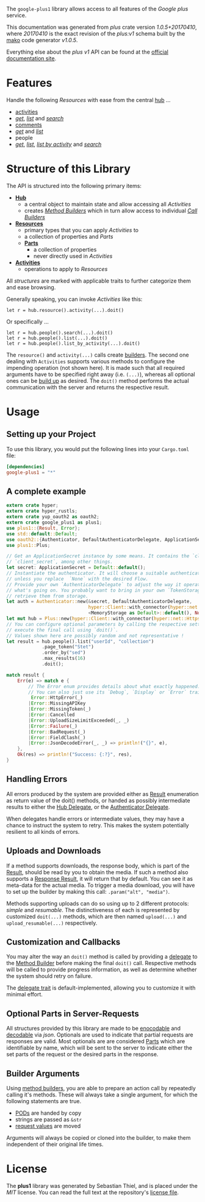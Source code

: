 <!---
DO NOT EDIT !
This file was generated automatically from 'src/mako/api/README.md.mako'
DO NOT EDIT !
-->
The `google-plus1` library allows access to all features of the *Google plus* service.

This documentation was generated from *plus* crate version *1.0.5+20170410*, where *20170410* is the exact revision of the *plus:v1* schema built by the [mako](http://www.makotemplates.org/) code generator *v1.0.5*.

Everything else about the *plus* *v1* API can be found at the
[official documentation site](https://developers.google.com/+/api/).
# Features

Handle the following *Resources* with ease from the central [hub](https://docs.rs/google-plus1/1.0.5+20170410/google_plus1/struct.Plus.html) ... 

* [activities](https://docs.rs/google-plus1/1.0.5+20170410/google_plus1/struct.Activity.html)
 * [*get*](https://docs.rs/google-plus1/1.0.5+20170410/google_plus1/struct.ActivityGetCall.html), [*list*](https://docs.rs/google-plus1/1.0.5+20170410/google_plus1/struct.ActivityListCall.html) and [*search*](https://docs.rs/google-plus1/1.0.5+20170410/google_plus1/struct.ActivitySearchCall.html)
* [comments](https://docs.rs/google-plus1/1.0.5+20170410/google_plus1/struct.Comment.html)
 * [*get*](https://docs.rs/google-plus1/1.0.5+20170410/google_plus1/struct.CommentGetCall.html) and [*list*](https://docs.rs/google-plus1/1.0.5+20170410/google_plus1/struct.CommentListCall.html)
* people
 * [*get*](https://docs.rs/google-plus1/1.0.5+20170410/google_plus1/struct.PeopleGetCall.html), [*list*](https://docs.rs/google-plus1/1.0.5+20170410/google_plus1/struct.PeopleListCall.html), [*list by activity*](https://docs.rs/google-plus1/1.0.5+20170410/google_plus1/struct.PeopleListByActivityCall.html) and [*search*](https://docs.rs/google-plus1/1.0.5+20170410/google_plus1/struct.PeopleSearchCall.html)




# Structure of this Library

The API is structured into the following primary items:

* **[Hub](https://docs.rs/google-plus1/1.0.5+20170410/google_plus1/struct.Plus.html)**
    * a central object to maintain state and allow accessing all *Activities*
    * creates [*Method Builders*](https://docs.rs/google-plus1/1.0.5+20170410/google_plus1/trait.MethodsBuilder.html) which in turn
      allow access to individual [*Call Builders*](https://docs.rs/google-plus1/1.0.5+20170410/google_plus1/trait.CallBuilder.html)
* **[Resources](https://docs.rs/google-plus1/1.0.5+20170410/google_plus1/trait.Resource.html)**
    * primary types that you can apply *Activities* to
    * a collection of properties and *Parts*
    * **[Parts](https://docs.rs/google-plus1/1.0.5+20170410/google_plus1/trait.Part.html)**
        * a collection of properties
        * never directly used in *Activities*
* **[Activities](https://docs.rs/google-plus1/1.0.5+20170410/google_plus1/trait.CallBuilder.html)**
    * operations to apply to *Resources*

All *structures* are marked with applicable traits to further categorize them and ease browsing.

Generally speaking, you can invoke *Activities* like this:

```Rust,ignore
let r = hub.resource().activity(...).doit()
```

Or specifically ...

```ignore
let r = hub.people().search(...).doit()
let r = hub.people().list(...).doit()
let r = hub.people().list_by_activity(...).doit()
```

The `resource()` and `activity(...)` calls create [builders][builder-pattern]. The second one dealing with `Activities` 
supports various methods to configure the impending operation (not shown here). It is made such that all required arguments have to be 
specified right away (i.e. `(...)`), whereas all optional ones can be [build up][builder-pattern] as desired.
The `doit()` method performs the actual communication with the server and returns the respective result.

# Usage

## Setting up your Project

To use this library, you would put the following lines into your `Cargo.toml` file:

```toml
[dependencies]
google-plus1 = "*"
```

## A complete example

```Rust
extern crate hyper;
extern crate hyper_rustls;
extern crate yup_oauth2 as oauth2;
extern crate google_plus1 as plus1;
use plus1::{Result, Error};
use std::default::Default;
use oauth2::{Authenticator, DefaultAuthenticatorDelegate, ApplicationSecret, MemoryStorage};
use plus1::Plus;

// Get an ApplicationSecret instance by some means. It contains the `client_id` and 
// `client_secret`, among other things.
let secret: ApplicationSecret = Default::default();
// Instantiate the authenticator. It will choose a suitable authentication flow for you, 
// unless you replace  `None` with the desired Flow.
// Provide your own `AuthenticatorDelegate` to adjust the way it operates and get feedback about 
// what's going on. You probably want to bring in your own `TokenStorage` to persist tokens and
// retrieve them from storage.
let auth = Authenticator::new(&secret, DefaultAuthenticatorDelegate,
                              hyper::Client::with_connector(hyper::net::HttpsConnector::new(hyper_rustls::TlsClient::new())),
                              <MemoryStorage as Default>::default(), None);
let mut hub = Plus::new(hyper::Client::with_connector(hyper::net::HttpsConnector::new(hyper_rustls::TlsClient::new())), auth);
// You can configure optional parameters by calling the respective setters at will, and
// execute the final call using `doit()`.
// Values shown here are possibly random and not representative !
let result = hub.people().list("userId", "collection")
             .page_token("Stet")
             .order_by("sed")
             .max_results(16)
             .doit();

match result {
    Err(e) => match e {
        // The Error enum provides details about what exactly happened.
        // You can also just use its `Debug`, `Display` or `Error` traits
         Error::HttpError(_)
        |Error::MissingAPIKey
        |Error::MissingToken(_)
        |Error::Cancelled
        |Error::UploadSizeLimitExceeded(_, _)
        |Error::Failure(_)
        |Error::BadRequest(_)
        |Error::FieldClash(_)
        |Error::JsonDecodeError(_, _) => println!("{}", e),
    },
    Ok(res) => println!("Success: {:?}", res),
}

```
## Handling Errors

All errors produced by the system are provided either as [Result](https://docs.rs/google-plus1/1.0.5+20170410/google_plus1/enum.Result.html) enumeration as return value of 
the doit() methods, or handed as possibly intermediate results to either the 
[Hub Delegate](https://docs.rs/google-plus1/1.0.5+20170410/google_plus1/trait.Delegate.html), or the [Authenticator Delegate](https://docs.rs/yup-oauth2/*/yup_oauth2/trait.AuthenticatorDelegate.html).

When delegates handle errors or intermediate values, they may have a chance to instruct the system to retry. This 
makes the system potentially resilient to all kinds of errors.

## Uploads and Downloads
If a method supports downloads, the response body, which is part of the [Result](https://docs.rs/google-plus1/1.0.5+20170410/google_plus1/enum.Result.html), should be
read by you to obtain the media.
If such a method also supports a [Response Result](https://docs.rs/google-plus1/1.0.5+20170410/google_plus1/trait.ResponseResult.html), it will return that by default.
You can see it as meta-data for the actual media. To trigger a media download, you will have to set up the builder by making
this call: `.param("alt", "media")`.

Methods supporting uploads can do so using up to 2 different protocols: 
*simple* and *resumable*. The distinctiveness of each is represented by customized 
`doit(...)` methods, which are then named `upload(...)` and `upload_resumable(...)` respectively.

## Customization and Callbacks

You may alter the way an `doit()` method is called by providing a [delegate](https://docs.rs/google-plus1/1.0.5+20170410/google_plus1/trait.Delegate.html) to the 
[Method Builder](https://docs.rs/google-plus1/1.0.5+20170410/google_plus1/trait.CallBuilder.html) before making the final `doit()` call. 
Respective methods will be called to provide progress information, as well as determine whether the system should 
retry on failure.

The [delegate trait](https://docs.rs/google-plus1/1.0.5+20170410/google_plus1/trait.Delegate.html) is default-implemented, allowing you to customize it with minimal effort.

## Optional Parts in Server-Requests

All structures provided by this library are made to be [enocodable](https://docs.rs/google-plus1/1.0.5+20170410/google_plus1/trait.RequestValue.html) and 
[decodable](https://docs.rs/google-plus1/1.0.5+20170410/google_plus1/trait.ResponseResult.html) via *json*. Optionals are used to indicate that partial requests are responses 
are valid.
Most optionals are are considered [Parts](https://docs.rs/google-plus1/1.0.5+20170410/google_plus1/trait.Part.html) which are identifiable by name, which will be sent to 
the server to indicate either the set parts of the request or the desired parts in the response.

## Builder Arguments

Using [method builders](https://docs.rs/google-plus1/1.0.5+20170410/google_plus1/trait.CallBuilder.html), you are able to prepare an action call by repeatedly calling it's methods.
These will always take a single argument, for which the following statements are true.

* [PODs][wiki-pod] are handed by copy
* strings are passed as `&str`
* [request values](https://docs.rs/google-plus1/1.0.5+20170410/google_plus1/trait.RequestValue.html) are moved

Arguments will always be copied or cloned into the builder, to make them independent of their original life times.

[wiki-pod]: http://en.wikipedia.org/wiki/Plain_old_data_structure
[builder-pattern]: http://en.wikipedia.org/wiki/Builder_pattern
[google-go-api]: https://github.com/google/google-api-go-client

# License
The **plus1** library was generated by Sebastian Thiel, and is placed 
under the *MIT* license.
You can read the full text at the repository's [license file][repo-license].

[repo-license]: https://github.com/Byron/google-apis-rsblob/master/LICENSE.md
